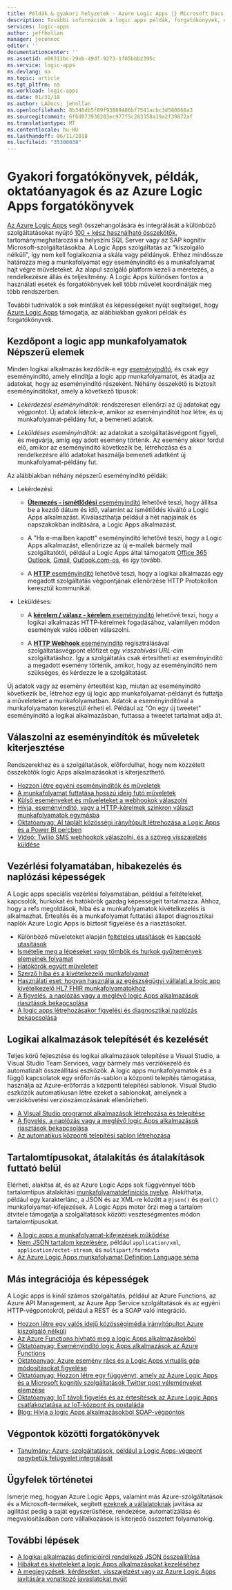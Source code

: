 ```yaml
---
title: Példák & gyakori helyzetek - Azure Logic Apps |} Microsoft Docs
description: További információk a logic apps példák, forgatókönyvek, oktatóanyagok és forgatókönyvek
services: logic-apps
author: jeffhollan
manager: jeconnoc
editor: ''
documentationcenter: ''
ms.assetid: e06311bc-29eb-49df-9273-1f05bbb2395c
ms.service: logic-apps
ms.devlang: na
ms.topic: article
ms.tgt_pltfrm: na
ms.workload: logic-apps
ms.date: 01/31/18
ms.author: LADocs; jehollan
ms.openlocfilehash: 8b340db5f89f93869486bf7541acbc3d580868a3
ms.sourcegitcommit: 6f6d073930203ec977f5c283358a19a2f39872af
ms.translationtype: MT
ms.contentlocale: hu-HU
ms.lasthandoff: 06/11/2018
ms.locfileid: "35300038"
---
```

# <a name="common-scenarios-examples-tutorials-and-walkthroughs-for-azure-logic-apps"></a>Gyakori forgatókönyvek, példák, oktatóanyagok és az Azure Logic Apps forgatókönyvek

[Az Azure Logic Apps](../logic-apps/logic-apps-overview.md) segít összehangolására és integrálását a különböző szolgáltatásokat nyújtó [100 + kész használható összekötők](../connectors/apis-list.md), tartománymeghatározási a helyszíni SQL Server vagy az SAP kognitív Microsoft-szolgáltatásokba. A Logic Apps szolgáltatás az "kiszolgáló nélküli", így nem kell foglalkoznia a skála vagy példányok. Ehhez mindössze határozza meg a munkafolyamat egy eseményindító és a munkafolyamat hajt végre műveleteket. Az alapul szolgáló platform kezeli a méretezés, a rendelkezésre állás és teljesítmény. A Logic Apps különösen fontos a használati esetek és forgatókönyvek kell több művelet koordinálják meg több rendszerben.

További tudnivalók a sok mintákat és képességeket nyújt segítséget, hogy [Azure Logic Apps](../logic-apps/logic-apps-overview.md) támogatja, az alábbiakban gyakori példák és forgatókönyvek.

## <a name="popular-starting-points-for-logic-app-workflows"></a>Kezdőpont a logic app munkafolyamatok Népszerű elemek

Minden logikai alkalmazás kezdődik-e egy [ *eseményindító*](../logic-apps/logic-apps-overview.md#logic-app-concepts), és csak egy eseményindító, amely elindítja a logic app munkafolyamatot, és átadja az adatokat, hogy az eseményindító részeként. Néhány összekötő is biztosít eseményindítókat, amely a következő típusok:

* *Lekérdezési eseményindítók*: rendszeresen ellenőrzi az új adatokat egy végpontot. Új adatok létezik-e, amikor az eseményindítót hoz létre, és új munkafolyamat-példány fut, a bemeneti adatok.

* *Leküldéses eseményindítók*: az adatokat a szolgáltatásvégpont figyeli, és megvárja, amíg egy adott esemény történik. Az esemény akkor fordul elő, amikor az eseményindító következik be, létrehozása és a rendelkezésre álló adatokat használja bemeneti adatként új munkafolyamat-példány fut.

Az alábbiakban néhány népszerű eseményindító példák:

* Lekérdezési: 

  * [**Ütemezés - ismétlődési** eseményindító](../connectors/connectors-native-recurrence.md) lehetővé teszi, hogy állítsa be a kezdő dátum és idő, valamint az ismétlődés kiváltó a Logic Apps alkalmazást. 
  Kiválaszthatja például a hét napjainak és napszakokban indítására, a Logic Apps alkalmazást.

  * A "Ha e-mailben kapott" eseményindító lehetővé teszi, hogy a Logic Apps alkalmazást, ellenőrizze az új e-mailek bármely mail szolgáltatótól, például a Logic Apps által támogatott [Office 365 Outlook](../connectors/connectors-create-api-office365-outlook.md), [Gmail](https://docs.microsoft.com/connectors/gmail/), [ Outlook.com-os](https://docs.microsoft.com/connectors/outlook/), és így tovább.

  * A [ **HTTP** eseményindító](../connectors/connectors-native-http.md) lehetővé teszi, hogy a logikai alkalmazás egy megadott szolgáltatás végpontjának ellenőrzése HTTP Protokollon keresztül kommunikál.
  
* Leküldéses:

  * A [ **kérelem / válasz - kérelem** eseményindító](../connectors/connectors-native-reqres.md) lehetővé teszi, hogy a logikai alkalmazás HTTP-kérelmek fogadásához, valamilyen módon események valós időben válaszolni.

  * A [ **HTTP Webhook** eseményindító](../connectors/connectors-native-webhook.md) regisztrálásával szolgáltatásvégpont előfizet egy *visszahívási URL-cím* szolgáltatáshoz. 
  Így a szolgáltatás csak értesítheti az eseményindító a megadott esemény történik, amikor, hogy az eseményindító nem szükséges, és kérdezze le a szolgáltatást.

Új adatok vagy az esemény értesítést kap, miután az eseményindító következik be, létrehoz egy új logic app munkafolyamat-példányt és futtatja a műveleteket a munkafolyamatban. Adatok a eseményindítóval a munkafolyamaton keresztül érheti el. Például az "On egy új tweetet" eseményindító a logikai alkalmazásban, futtassa a tweetet tartalmat adja át. 

## <a name="respond-to-triggers-and-extend-actions"></a>Válaszolni az eseményindítók és műveletek kiterjesztése

Rendszerekhez és a szolgáltatások, előfordulhat, hogy nem közzétett összekötők logic Apps alkalmazásokat is kiterjeszthető.

* [Hozzon létre egyéni eseményindítók és műveletek](../logic-apps/logic-apps-create-api-app.md)
* [A munkafolyamat futtatása hosszú ideig futó műveletek](../logic-apps/logic-apps-create-api-app.md)
* [Külső eseményeket és műveleteket a webhookok válaszolni](../logic-apps/logic-apps-create-api-app.md)
* [Hívja, eseményindító, vagy a HTTP-kérelmek szinkron választ munkafolyamatok egymásba](../logic-apps/logic-apps-http-endpoint.md)
* [Oktatóanyag: AI táplált közösségi irányítópult létrehozása a Logic Apps és a Power BI percben](http://aka.ms/logicappsdemo)
* [Videó: Twilio SMS webhookok válaszolni, és a szöveg visszajelzés küldése](https://channel9.msdn.com/Blogs/Windows-Azure/Azure-Logic-Apps-Walkthrough-Webhook-Functions-and-an-SMS-Bot)

## <a name="control-flow-error-handling-and-logging-capabilities"></a>Vezérlési folyamatában, hibakezelés és naplózási képességek

A Logic apps speciális vezérlési folyamatában, például a feltételeket, kapcsolók, hurkokat és hatókörök gazdag képességeit tartalmazza. Ahhoz, hogy a refs megoldások, hiba és a munkafolyamatok kivételkezelés is alkalmazhat. Értesítés és a munkafolyamat futtatási állapot diagnosztikai naplók Azure Logic Apps is biztosít figyelése és a riasztásokat.

* Különböző műveleteket alapján [feltételes utasítások](../logic-apps/logic-apps-control-flow-conditional-statement.md) és [kapcsoló utasítások](../logic-apps/logic-apps-control-flow-switch-statement.md)
* [Ismételje meg a lépéseket vagy tömbök és hurkok gyűjtemények elemeinek folyamat](../logic-apps/logic-apps-control-flow-loops.md)
* [Hatókörök együtt műveleteit](../logic-apps/logic-apps-control-flow-run-steps-group-scopes.md)
* [Szerző hiba és a kivételkezelő munkafolyamat](../logic-apps/logic-apps-exception-handling.md)
* [Használati eset: hogyan használja az egészségügyi vállalati a logic app kivételkezelő HL7 FHIR munkafolyamatokhoz](../logic-apps/logic-apps-scenario-error-and-exception-handling.md)
* [A figyelés, a naplózás vagy a meglévő logic Apps alkalmazások riasztások bekapcsolása](../logic-apps/logic-apps-monitor-your-logic-apps.md)
* [A logic apps létrehozásakor figyelési és diagnosztikai naplózás bekapcsolása](../logic-apps/logic-apps-monitor-your-logic-apps-oms.md)

## <a name="deploy-and-manage-logic-apps"></a>Logikai alkalmazások telepítését és kezelését

Teljes körű fejlesztése és logikai alkalmazások telepítése a Visual Studio, a Visual Studio Team Services, vagy bármely más verziókezelő és automatizált összeállítási eszközök. A logic apps munkafolyamatok és a függő kapcsolatok egy erőforrás-sablon a központi telepítés támogatása, használja az Azure-erőforrás a központi telepítési sablonok. Visual Studio eszközök automatikusan létre ezeket a sablonokat, amelynek a verziókövetési verziószámozásának ellenőrizheti.

* [A Visual Studio programot alkalmazások létrehozása és telepítése](../logic-apps/quickstart-create-logic-apps-with-visual-studio.md)
* [A figyelés, a naplózás vagy a meglévő logic Apps alkalmazások riasztások bekapcsolása](../logic-apps/logic-apps-monitor-your-logic-apps.md)
* [Az automatikus központi telepítési sablon létrehozása](../logic-apps/logic-apps-create-deploy-template.md)

## <a name="content-types-conversions-and-transformations-within-a-run"></a>Tartalomtípusokat, átalakítás és átalakítások futtató belül

Elérheti, alakítsa át, és az Azure Logic Apps sok függvénnyel több tartalomtípus átalakítási [munkafolyamatdefiníciós nyelve](http://aka.ms/logicappsdocs). Alakíthatja, például egy karakterlánc, a JSON és az XML-re között a `@json()` és `@xml()` munkafolyamat-kifejezések. A Logic Apps motor őrzi meg a tartalom átvitele támogatja a szolgáltatások közötti veszteségmentes módon tartalomtípusokat.

* [A logic apps a munkafolyamat-kifejezések működése](../logic-apps/logic-apps-author-definitions.md)
* [Nem JSON tartalom kezelésére](../logic-apps/logic-apps-content-type.md), például `application/xml`, `application/octet-stream`, és `multipart/formdata`
* [Az Azure Logic Apps munkafolyamat Definition Language séma](http://aka.ms/logicappsdocs)

## <a name="other-integrations-and-capabilities"></a>Más integrációja és képességek

A Logic apps is kínál számos szolgáltatás, például az Azure Functions, az Azure API Management, az Azure App Service szolgáltatások és az egyéni HTTP-végpontokról, például a REST és a SOAP való integráció.

* [Hozzon létre egy valós idejű közösségimédia irányítópultot Azure kiszolgáló nélküli](../logic-apps/logic-apps-scenario-social-serverless.md)
* [Az Azure Functions hívható meg a logic Apps alkalmazásokból](../logic-apps/logic-apps-azure-functions.md)
* [Oktatóanyag: Eseményindító logic Apps alkalmazások az Azure Functions](../logic-apps/logic-apps-scenario-function-sb-trigger.md)
* [Oktatóanyag: Azure esemény rács és a Logic Apps virtuális gép módosításokat figyelése](../event-grid/monitor-virtual-machine-changes-event-grid-logic-app.md)
* [Oktatóanyag: Hozzon létre egy függvényt, amely az Azure Logic Apps és a Microsoft kognitív szolgáltatások Twitter post véleményeket elemzése](../azure-functions/functions-twitter-email.md)
* [Oktatóanyag: IoT távoli figyelés és az értesítések az Azure Logic Apps csatlakoztatása az IoT-központ és postaláda](../iot-hub/iot-hub-monitoring-notifications-with-azure-logic-apps.md)
* [Blog: Hívja a logic Apps alkalmazásokból SOAP-végpontok](https://blogs.msdn.microsoft.com/logicapps/2016/04/07/using-soap-services-with-logic-apps/)

## <a name="end-to-end-scenarios"></a>Végpontok közötti forgatókönyvek

* [Tanulmány: Azure-szolgáltatások, például a Logic Apps-végpont nagybetűk felügyelet integrálását](https://aka.ms/enterprise-integration-e2e-case-management-utilities-logic-apps)

## <a name="customer-stories"></a>Ügyfelek történetei

Ismerje meg, hogyan Azure Logic Apps, valamint más Azure-szolgáltatások és a Microsoft-termékek, segített [ezeknek a vállalatoknak](https://aka.ms/logic-apps-customer-stories) javítása az agilitást pedig a saját egyszerűsítése, rendezése, automatizálása és megvalósításában core vállalkozások is kiterjedő összetett folyamatokig.

## <a name="next-steps"></a>További lépések

* [A logikai alkalmazás definícióiról rendelkező JSON összeállítása](../logic-apps/logic-apps-author-definitions.md)
* [Hibákat és kivételeket a logic Apps alkalmazásokat kezeléséhez](../logic-apps/logic-apps-exception-handling.md)
* [A megjegyzések, kérdéseket, visszajelzést vagy az Azure Logic Apps javítására vonatkozó javaslatokat nyújt](https://feedback.azure.com/forums/287593-logic-apps)